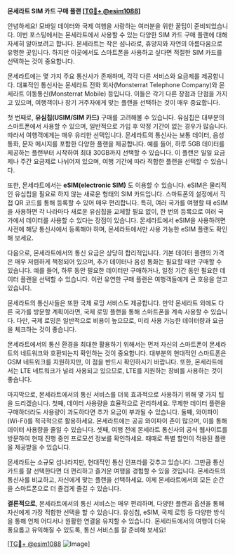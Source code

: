 **몬세라트 SIM 카드 구매 플랜 [[TG💪+ @esim1088](https://t.me/s/esim1088)]**

안녕하세요! 모바일 데이터와 국제 여행을 사랑하는 여러분을 위한 꿀팁이 준비되었습니다. 이번 포스팅에서는 몬세라트에서 사용할 수 있는 다양한 SIM 카드 구매 플랜에 대해 자세히 알아보려고 합니다. 몬세라트는 작은 섬나라로, 휴양지와 자연의 아름다움으로 유명한 곳입니다. 하지만 이곳에서도 스마트폰을 사용하고 싶다면 적절한 SIM 카드를 선택하는 것이 중요합니다.

몬세라트에는 몇 가지 주요 통신사가 존재하며, 각각 다른 서비스와 요금제를 제공합니다. 대표적인 통신사는 몬세라트 전화 회사(Monsterrat Telephone Company)와 몬세라트 이동통신(Monsterrat Mobile) 등입니다. 이들은 각기 다른 장점과 단점을 가지고 있으며, 여행객이나 장기 거주자에게 맞는 플랜을 선택하는 것이 매우 중요합니다.

첫 번째로, **유심칩(USIM/SIM 카드)** 구매를 고려해볼 수 있습니다. 유심칩은 대부분의 스마트폰에서 사용할 수 있으며, 일반적으로 가입 후 약정 기간이 없는 경우가 많습니다. 따라서 여행객에게는 매우 유리한 선택입니다. 몬세라트의 통신사는 보통 데이터, 음성 통화, 문자 메시지를 포함한 다양한 플랜을 제공합니다. 예를 들어, 하루 5GB 데이터를 제공하는 플랜부터 시작하여 최대 30GB까지 선택할 수 있습니다. 이 플랜은 일일 요금제나 주간 요금제로 나뉘어져 있으며, 여행 기간에 따라 적합한 플랜을 선택할 수 있습니다.

또한, 몬세라트에서는 **eSIM(electronic SIM)** 도 이용할 수 있습니다. eSIM은 물리적인 유심칩을 필요로 하지 않는 새로운 형태의 SIM 카드입니다. 스마트폰의 설정에서 직접 QR 코드를 통해 등록할 수 있어 매우 편리합니다. 특히, 여러 국가를 여행할 때 eSIM을 사용하면 각 나라마다 새로운 유심칩을 교체할 필요 없이, 한 번의 등록으로 여러 국가에서 데이터를 사용할 수 있다는 장점이 있습니다. 몬세라트에서 eSIM을 사용하려면 사전에 해당 통신사에서 등록해야 하며, 몬세라트에서만 사용 가능한 eSIM 플랜도 확인해 보세요.

다음으로, 몬세라트에서의 통신 요금은 상당히 합리적입니다. 기본 데이터 플랜의 가격은 매우 저렴하게 책정되어 있으며, 추가 데이터나 음성 통화는 필요할 때만 구매할 수 있습니다. 예를 들어, 하루 동안 필요한 데이터만 구매하거나, 일정 기간 동안 필요한 데이터 플랜을 선택할 수 있습니다. 이런 유연한 구매 플랜은 여행객들에게 큰 호응을 얻고 있습니다.

몬세라트의 통신사들은 또한 국제 로밍 서비스도 제공합니다. 만약 몬세라트 외에도 다른 국가를 방문할 계획이라면, 국제 로밍 플랜을 통해 스마트폰을 계속 사용할 수 있습니다. 다만, 국제 로밍은 일반적으로 비용이 높으므로, 미리 사용 가능한 데이터량과 요금을 체크하는 것이 좋습니다.

몬세라트에서의 통신 환경을 최대한 활용하기 위해서는 먼저 자신의 스마트폰이 몬세라트의 네트워크와 호환되는지 확인하는 것이 중요합니다. 대부분의 현대적인 스마트폰은 GSM 네트워크를 지원하지만, 이 점을 반드시 확인하시기 바랍니다. 또한, 몬세라트에서는 LTE 네트워크가 널리 사용되고 있으므로, LTE를 지원하는 장비를 사용하는 것이 좋습니다.

마지막으로, 몬세라트에서의 통신 서비스를 더욱 효과적으로 사용하기 위해 몇 가지 팁을 드리겠습니다. 첫째, 데이터 사용량을 효율적으로 관리하세요. 무제한 데이터 플랜을 구매하더라도 사용량이 과도하다면 추가 요금이 부과될 수 있습니다. 둘째, 와이파이(Wi-Fi)를 적극적으로 활용하세요. 몬세라트에는 공공 와이파이 존이 많으며, 이를 통해 데이터 사용량을 줄일 수 있습니다. 셋째, 여행 전에 몬세라트 통신사의 공식 웹사이트를 방문하여 현재 진행 중인 프로모션 정보를 확인하세요. 때때로 특별 할인이 적용된 플랜을 제공받을 수 있습니다.

몬세라트는 소규모 섬나라지만, 현대적인 통신 인프라를 갖추고 있습니다. 그만큼 통신 카드를 잘 선택한다면 더 편리하고 즐거운 여행을 경험할 수 있을 것입니다. 몬세라트의 통신사를 비교하고, 자신에게 맞는 플랜을 선택하세요. 이제 몬세라트에서의 모든 순간을 스마트폰으로 더 즐겁게 즐길 수 있습니다.

**결론적으로**, 몬세라트에서의 통신 서비스는 매우 편리하며, 다양한 플랜과 옵션을 통해 자신에게 가장 적합한 선택을 할 수 있습니다. 유심칩, eSIM, 국제 로밍 등 다양한 방식을 통해 언제 어디서나 원활한 연결을 유지할 수 있습니다. 몬세라트에서의 여행이 더욱 풍요롭고 유익해질 수 있도록, 통신 서비스를 잘 준비해 보세요!

[[TG💪+ @esim1088](https://t.me/s/esim1088) ![Image](https://i.postimg.cc/Y0z9fWf4/image.png)]